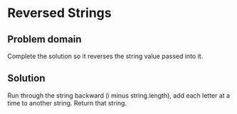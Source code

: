 # Reversed Strings
## Problem domain
Complete the solution so it reverses the string value passed into it.

## Solution
Run through the string backward (i minus string.length), add each letter at a time to another string.  Return that string.